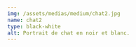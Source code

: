 ```yaml
---
img: /assets/medias/medium/chat2.jpg
name: chat2
type: black-white
alt: Portrait de chat en noir et blanc.
---
```

